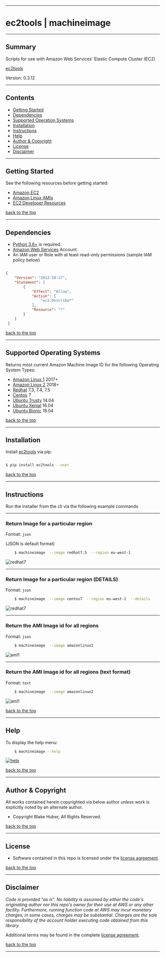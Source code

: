 <a name="top"></a>
* * *
# ec2tools | machineimage
* * *

## Summary

Scripts for use with Amazon Web Services' Elastic Compute Cluster (EC2)

[ec2tools](https://pypi.org/project/ec2tools)

Version:	0.3.12

* * *

## Contents

* [Getting Started](#getting-started)
* [Dependencies](#dependencies)
* [Supported Operation Systems](#supported-operating-systems)
* [Installation](#installation)
* [Instructions](#instructions)
* [Help](#help)
* [Author & Copyright](#author--copyright)
* [License](#license)
* [Disclaimer](#disclaimer)

* * *

## Getting Started

See the following resources before getting started:

- [Amazon EC2](https://aws.amazon.com/ec2)
- [Amazon Linux AMIs](https://aws.amazon.com/amazon-linux-ami)
- [EC2 Developer Resources](https://aws.amazon.com/ec2/developer-resources/)

[back to the top](#top)

* * *

## Dependencies

* [Python 3.6+](https://www.python.org) is required.
* [Amazon Web Services](https://aws.amazon.com) Account
* An IAM user or Role with at least read-only permissions (sample IAM policy below)

```json

{
    "Version": "2012-10-17",
    "Statement": [
        {
            "Effect": "Allow",
            "Action": [
                "ec2:Describe*"
            ],
            "Resource": "*"
        }
    ]
 }

```

[back to the top](#top)

* * *

## Supported Operating Systems

Returns most current Amazon Machine Image ID for the following Operating System Types:

* [Amazon Linux 1](https://aws.amazon.com/amazon-linux-ami) 2017+
* [Amazon Linux 2](https://aws.amazon.com/amazon-linux-2) 2018+
* [Redhat](https://aws.amazon.com/partners/redhat/) 7.3, 7.4, 7.5
* [Centos](https://aws.amazon.com/marketplace/seller-profile?id=16cb8b03-256e-4dde-8f34-1b0f377efe89) 7
* [Ubuntu Trusty](https://aws.amazon.com/marketplace/search/results?x=0&y=0&searchTerms=ubuntu+14.04) 14.04
* [Ubuntu Xenial](https://aws.amazon.com/marketplace/pp/B01JBL2M0O?qid=1532883122707) 16.04
* [Ubuntu Bionic](https://aws.amazon.com/marketplace/search/results?x=0&y=0&searchTerms=ubuntu+18.04) 18.04

[back to the top](#top)

* * *

## Installation

Install [ec2tools](https://pypi.org/project/ec2tools) via pip:

```bash

$ pip install ec2tools --user

```

[back to the top](#top)

* * *

## Instructions

Run the installer from the cli via the following example commands

* * *

### Return Image for a particular region

Format:  `json`

(JSON is default format)

```bash
    $ machineimage  --image redhat7.5  --region eu-west-1
```

![redhat7](./assets/redhat7.5-1region.png)

* * *

### Return Image for a particular region (DETAILS)

Format:  `json`

```bash
    $ machineimage  --image centos7  --region eu-west-1  --details
```

![redhat7](./assets/centos7-details.png)

* * *

### Return the AMI Image id for all regions

Format:  `json`

```bash
    $ machineimage  --image amazonlinux1
```

![aml1](./assets/aml1-allregions.png)

* * *

### Return the AMI Image id for all regions (text format)

Format:  `text`

```bash
    $ machineimage  --image amazonlinux2
```

![aml1](./assets/aml2-text.png)

[back to the top](#top)

* * *

## Help

To display the help menu:

```bash
    $ machineimage --help
```

[![help](./assets/help-menu.png)](https://rawgithub.com/fstab50/ec2tools/master/assets/help-menu.png)

[back to the top](#top)

* * *

## Author & Copyright

All works contained herein copyrighted via below author unless work is explicitly noted by an alternate author.

* Copyright Blake Huber, All Rights Reserved.

[back to the top](#top)

* * *

## License

* Software contained in this repo is licensed under the [license agreement](./LICENSE.md).

[back to the top](#top)

* * *

## Disclaimer

*Code is provided "as is". No liability is assumed by either the code's originating author nor this repo's owner for their use at AWS or any other facility. Furthermore, running function code at AWS may incur monetary charges; in some cases, charges may be substantial. Charges are the sole responsibility of the account holder executing code obtained from this library.*

Additional terms may be found in the complete [license agreement](./LICENSE.md).

[back to the top](#top)

* * *
